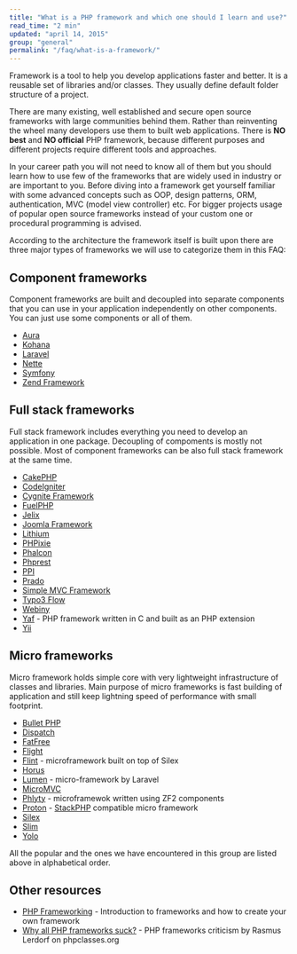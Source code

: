```yaml
---
title: "What is a PHP framework and which one should I learn and use?"
read_time: "2 min"
updated: "april 14, 2015"
group: "general"
permalink: "/faq/what-is-a-framework/"
---
```


Framework is a tool to help you develop applications faster and better. It is a reusable set of libraries and/or classes. They usually define
default folder structure of a project.

There are many existing, well established and secure open source frameworks with large communities behind them. Rather than reinventing the wheel
many developers use them to built web applications. There is **NO best** and **NO official** PHP framework, because different purposes and
different projects require different tools and approaches.

In your career path you will not need to know all of them but you should learn how to use few of the frameworks that
are widely used in industry or are important to you. Before diving into a framework get yourself familiar with some advanced concepts such as OOP,
design patterns, ORM, authentication, MVC (model view controller) etc. For bigger projects usage of popular open source frameworks instead of your
custom one or procedural programming is advised.

According to the architecture the framework itself is built upon there are three major types of frameworks we will use to categorize them in this
FAQ:

## Component frameworks

Component frameworks are built and decoupled into separate components that you can use in your application independently on other components.
You can just use some components or all of them.

* [Aura](http://auraphp.github.com/)
* [Kohana](http://kohanaframework.org/)
* [Laravel](http://laravel.com/)
* [Nette](http://nette.org/en/)
* [Symfony](http://symfony.com)
* [Zend Framework](http://framework.zend.com)

## Full stack frameworks

Full stack framework includes everything you need to develop an application in one package. Decoupling of compoments is mostly not possible.
Most of component frameworks can be also full stack framework at the same time.

* [CakePHP](http://cakephp.org/)
* [CodeIgniter](https://ellislab.com/codeigniter)
* [Cygnite Framework](http://www.cygniteframework.com/)
* [FuelPHP](http://fuelphp.com/)
* [Jelix](http://jelix.org/)
* [Joomla Framework](http://framework.joomla.org/)
* [Lithium](http://li3.me)
* [PHPixie](http://phpixie.com/)
* [Phalcon](http://phalconphp.com/)
* [Phprest](http://phprest.com)
* [PPI](http://www.ppi.io/)
* [Prado](http://www.pradosoft.com/)
* [Simple MVC Framework](http://simplemvcframework.com/)
* [Typo3 Flow](http://flow.typo3.org/)
* [Webiny](http://www.webiny.com/)
* [Yaf](http://yafdev.com/) - PHP framework written in C and built as an PHP extension
* [Yii](http://www.yiiframework.com/)

## Micro frameworks

Micro framework holds simple core with very lightweight infrastructure of classes and libraries. Main purpose of micro frameworks is fast building of application
and still keep lightning speed of performance with small footprint.

* [Bullet PHP](http://github.com/vlucas/bulletphp)
* [Dispatch](https://github.com/noodlehaus/dispatch)
* [FatFree](https://github.com/bcosca/fatfree)
* [Flight](http://flightphp.com/)
* [Flint](https://github.com/flint) - microframework built on top of Silex
* [Horus](http://alash3al.github.io/Horus/)
* [Lumen](http://lumen.laravel.com/) - micro-framework by Laravel
* [MicroMVC](http://micromvc.com/)
* [Phlyty](https://github.com/phly) - microframewok written using ZF2 components
* [Proton](https://github.com/alexbilbie/Proton) - [StackPHP](http://stackphp.com/) compatible micro framework
* [Silex](http://silex.sensiolabs.org/)
* [Slim](http://www.slimframework.com/)
* [Yolo](http://yolophp.com/)

All the popular and the ones we have encountered in this group are listed above in alphabetical order.

## Other resources

* [PHP Frameworking](http://phpocean.com/tutorials/back-end/php-frameworking-introduction-part-1/9) - Introduction to frameworks and how to create your own framework
* [Why all PHP frameworks suck?](http://www.phpclasses.org/blog/post/226-4-Reasons-Why-All-PHP-Frameworks-Suck.html) - PHP frameworks criticism by Rasmus Lerdorf on phpclasses.org
